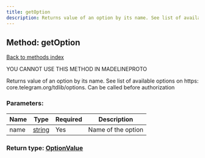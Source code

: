```yaml
---
title: getOption
description: Returns value of an option by its name. See list of available options on https: core.telegram.org/tdlib/options. Can be called before authorization
---
```

## Method: getOption  
[Back to methods index](index.md)


YOU CANNOT USE THIS METHOD IN MADELINEPROTO


Returns value of an option by its name. See list of available options on https: core.telegram.org/tdlib/options. Can be called before authorization

### Parameters:

| Name     |    Type       | Required | Description |
|----------|---------------|----------|-------------|
|name|[string](../types/string.md) | Yes|Name of the option|


### Return type: [OptionValue](../types/OptionValue.md)

